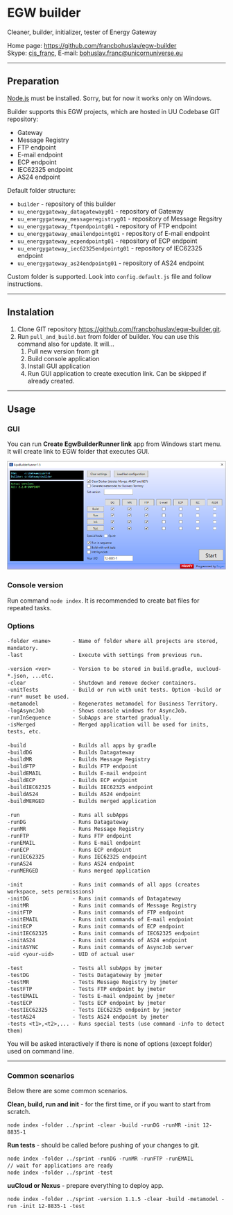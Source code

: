 # EGW builder

Cleaner, builder, initializer, tester of Energy Gateway

Home page: <https://github.com/francbohuslav/egw-builder>  
Skype: [cis_franc](skype:cis_franc), E-mail: [bohuslav.franc@unicornuniverse.eu](bohuslav.franc@unicornuniverse.eu)

---

## Preparation

[Node.js](https://nodejs.org/) must be installed. Sorry, but for now it works only on Windows.

Builder supports this EGW projects, which are hosted in UU Codebase GIT repository:

-   Gateway
-   Message Registry
-   FTP endpoint
-   E-mail endpoint
-   ECP endpoint
-   IEC62325 endpoint
-   AS24 endpoint

Default folder structure:

-   `builder` - repository of this builder
-   `uu_energygateway_datagatewayg01` - repository of Gateway
-   `uu_energygateway_messageregistryg01` - repository of Message Regsitry
-   `uu_energygateway_ftpendpointg01` - repository of FTP endpoint
-   `uu_energygateway_emailendpointg01` - repository of E-mail endpoint
-   `uu_energygateway_ecpendpointg01` - repository of ECP endpoint
-   `uu_energygateway_iec62325endpointg01` - repository of IEC62325 endpoint
-   `uu_energygateway_as24endpointg01` - repository of AS24 endpoint

Custom folder is supported. Look into `config.default.js` file and follow instructions.

---

## Instalation

1. Clone GIT repository https://github.com/francbohuslav/egw-builder.git.
2. Run `pull_and_build.bat` from folder of builder. You can use this command also for update. It will...
    1. Pull new version from git
    2. Build console application
    3. Install GUI application
    4. Run GUI application to create execution link. Can be skipped if already created.

---

## Usage

### GUI

You can run **Create EgwBuilderRunner link** app from Windows start menu. It will create link to EGW folder that executes GUI.

![GUI screenshot](GUI-screenshot.png)

### Console version

Run command `node index`. It is recommended to create bat files for repeated tasks.

### Options

    -folder <name>       - Name of folder where all projects are stored, mandatory.
    -last                - Execute with settings from previous run.

    -version <ver>       - Version to be stored in build.gradle, uucloud-*.json, ...etc.
    -clear               - Shutdown and remove docker containers.
    -unitTests           - Build or run with unit tests. Option -build or -run* muset be used.
    -metamodel           - Regenerates metamodel for Business Territory.
    -logAsyncJob         - Shows console windows for AsyncJob.
    -runInSequence       - SubApps are started gradually.
    -isMerged            - Merged application will be used for inits, tests, etc.

    -build               - Builds all apps by gradle
    -buildDG             - Builds Datagateway
    -buildMR             - Builds Message Registry
    -buildFTP            - Builds FTP endpoint
    -buildEMAIL          - Builds E-mail endpoint
    -buildECP            - Builds ECP endpoint
    -buildIEC62325       - Builds IEC62325 endpoint
    -buildAS24           - Builds AS24 endpoint
    -buildMERGED         - Builds merged application

    -run                 - Runs all subApps
    -runDG               - Runs Datagateway
    -runMR               - Runs Message Registry
    -runFTP              - Runs FTP endpoint
    -runEMAIL            - Runs E-mail endpoint
    -runECP              - Runs ECP endpoint
    -runIEC62325         - Runs IEC62325 endpoint
    -runAS24             - Runs AS24 endpoint
    -runMERGED           - Runs merged application

    -init                - Runs init commands of all apps (creates workspace, sets permissions)
    -initDG              - Runs init commands of Datagateway
    -initMR              - Runs init commands of Message Registry
    -initFTP             - Runs init commands of FTP endpoint
    -initEMAIL           - Runs init commands of E-mail endpoint
    -initECP             - Runs init commands of ECP endpoint
    -initIEC62325        - Runs init commands of IEC62325 endpoint
    -initAS24            - Runs init commands of AS24 endpoint
    -initASYNC           - Runs init commands of AsyncJob server
    -uid <your-uid>      - UID of actual user

    -test                - Tests all subApps by jmeter
    -testDG              - Tests Datagateway by jmeter
    -testMR              - Tests Message Registry by jmeter
    -testFTP             - Tests FTP endpoint by jmeter
    -testEMAIL           - Tests E-mail endpoint by jmeter
    -testECP             - Tests ECP endpoint by jmeter
    -testIEC62325        - Tests IEC62325 endpoint by jmeter
    -testAS24            - Tests AS24 endpoint by jmeter
    -tests <t1>,<t2>,... - Runs special tests (use command -info to detect them)

You will be asked interactively if there is none of options (except folder) used on command line.

---

### Common scenarios

Below there are some common scenarios.

**Clean, build, run and init** - for the first time, or if you want to start from scratch.

    node index -folder ../sprint -clear -build -runDG -runMR -init 12-8835-1

**Run tests** - should be called before pushing of your changes to git.

    node index -folder ../sprint -runDG -runMR -runFTP -runEMAIL
    // wait for applications are ready
    node index -folder ../sprint -test

**uuCloud or Nexus** - prepare everything to deploy app.

    node index -folder ../sprint -version 1.1.5 -clear -build -metamodel -run -init 12-8835-1 -test
